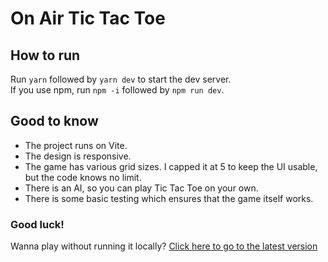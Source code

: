 # On Air Tic Tac Toe

## How to run

Run `yarn` followed by `yarn dev` to start the dev server. <br />
If you use npm, run `npm -i` followed by `npm run dev`.

## Good to know

- The project runs on Vite.
- The design is responsive.
- The game has various grid sizes. I capped it at 5 to keep the UI usable, but the code knows no limit.
- There is an AI, so you can play Tic Tac Toe on your own.
- There is some basic testing which ensures that the game itself works.

### Good luck!

Wanna play without running it locally? [Click here to go to the latest version](https://on-air-tic-tac-toe.vercel.app/)
